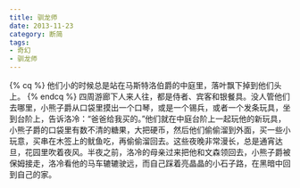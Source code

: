 ```yaml
---
title: 驯龙师
date: 2013-11-23
category: 断简
tags:
- 奇幻
- 驯龙师
---
```

{% cq %}
他们小的时候总是站在马斯特洛伯爵的中庭里，落叶飘下掉到他们头上。
{% endcq %}
四周游廊下人来人往，都是侍者、宾客和银餐具。没人管他们去哪里，小熊子爵从口袋里摸出一个口琴，或是一个锡兵，或者一个发条玩具，坐到台阶上，告诉洛冷：“爸爸给我买的。”他们就在中庭台阶上一起玩他的新玩具，小熊子爵的口袋里有数不清的糖果，大把硬币，然后他们偷偷溜到外面，买一些小玩意，买串在木签上的鱿鱼吃，再偷偷溜回去。这些夜晚非常漫长，总是通宵达旦，花园里吹着夜风。半夜之前，洛冷的母亲过来把他和文森领回去，小熊子爵被保姆接走，洛冷看他的马车辘辘驶远，而自己踩着亮晶晶的小石子路，在黑暗中回到自己的家。

